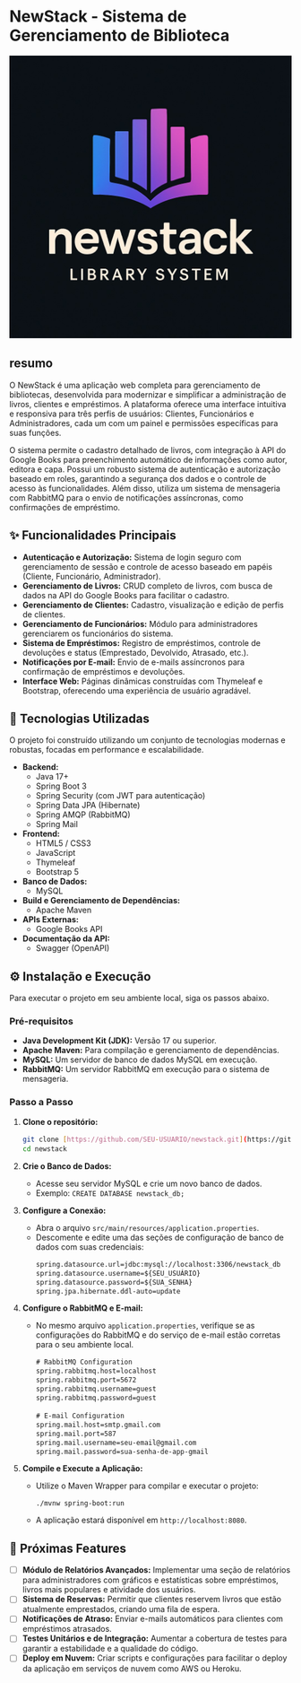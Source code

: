 # NewStack - Sistema de Gerenciamento de Biblioteca

![Logo do Projeto](src/main/resources/static/img/newstack.jpg)

##  resumo

O NewStack é uma aplicação web completa para gerenciamento de bibliotecas, desenvolvida para modernizar e simplificar a administração de livros, clientes e empréstimos. A plataforma oferece uma interface intuitiva e responsiva para três perfis de usuários: Clientes, Funcionários e Administradores, cada um com um painel e permissões específicas para suas funções.

O sistema permite o cadastro detalhado de livros, com integração à API do Google Books para preenchimento automático de informações como autor, editora e capa. Possui um robusto sistema de autenticação e autorização baseado em roles, garantindo a segurança dos dados e o controle de acesso às funcionalidades. Além disso, utiliza um sistema de mensageria com RabbitMQ para o envio de notificações assíncronas, como confirmações de empréstimo.

## ✨ Funcionalidades Principais

* **Autenticação e Autorização:** Sistema de login seguro com gerenciamento de sessão e controle de acesso baseado em papéis (Cliente, Funcionário, Administrador).
* **Gerenciamento de Livros:** CRUD completo de livros, com busca de dados na API do Google Books para facilitar o cadastro.
* **Gerenciamento de Clientes:** Cadastro, visualização e edição de perfis de clientes.
* **Gerenciamento de Funcionários:** Módulo para administradores gerenciarem os funcionários do sistema.
* **Sistema de Empréstimos:** Registro de empréstimos, controle de devoluções e status (Emprestado, Devolvido, Atrasado, etc.).
* **Notificações por E-mail:** Envio de e-mails assíncronos para confirmação de empréstimos e devoluções.
* **Interface Web:** Páginas dinâmicas construídas com Thymeleaf e Bootstrap, oferecendo uma experiência de usuário agradável.

## 🚀 Tecnologias Utilizadas

O projeto foi construído utilizando um conjunto de tecnologias modernas e robustas, focadas em performance e escalabilidade.

* **Backend:**
    * Java 17+
    * Spring Boot 3
    * Spring Security (com JWT para autenticação)
    * Spring Data JPA (Hibernate)
    * Spring AMQP (RabbitMQ)
    * Spring Mail
* **Frontend:**
    * HTML5 / CSS3
    * JavaScript
    * Thymeleaf
    * Bootstrap 5
* **Banco de Dados:**
    * MySQL
* **Build e Gerenciamento de Dependências:**
    * Apache Maven
* **APIs Externas:**
    * Google Books API
* **Documentação da API:**
    * Swagger (OpenAPI)

## ⚙️ Instalação e Execução

Para executar o projeto em seu ambiente local, siga os passos abaixo.

### Pré-requisitos

* **Java Development Kit (JDK):** Versão 17 ou superior.
* **Apache Maven:** Para compilação e gerenciamento de dependências.
* **MySQL:** Um servidor de banco de dados MySQL em execução.
* **RabbitMQ:** Um servidor RabbitMQ em execução para o sistema de mensageria.

### Passo a Passo

1.  **Clone o repositório:**
    ```bash
    git clone [https://github.com/SEU-USUARIO/newstack.git](https://github.com/arkyndevelop/newstack.git)
    cd newstack
    ```

2.  **Crie o Banco de Dados:**
    * Acesse seu servidor MySQL e crie um novo banco de dados.
    * Exemplo: `CREATE DATABASE newstack_db;`

3.  **Configure a Conexão:**
    * Abra o arquivo `src/main/resources/application.properties`.
    * Descomente e edite uma das seções de configuração de banco de dados com suas credenciais:
        ```properties
        spring.datasource.url=jdbc:mysql://localhost:3306/newstack_db
        spring.datasource.username=${SEU_USUÁRIO}
        spring.datasource.password=${SUA_SENHA}
        spring.jpa.hibernate.ddl-auto=update
        ```

4.  **Configure o RabbitMQ e E-mail:**
    * No mesmo arquivo `application.properties`, verifique se as configurações do RabbitMQ e do serviço de e-mail estão corretas para o seu ambiente local.
        ```properties
        # RabbitMQ Configuration
        spring.rabbitmq.host=localhost
        spring.rabbitmq.port=5672
        spring.rabbitmq.username=guest
        spring.rabbitmq.password=guest

        # E-mail Configuration
        spring.mail.host=smtp.gmail.com
        spring.mail.port=587
        spring.mail.username=seu-email@gmail.com
        spring.mail.password=sua-senha-de-app-gmail
        ```

5.  **Compile e Execute a Aplicação:**
    * Utilize o Maven Wrapper para compilar e executar o projeto:
        ```bash
        ./mvnw spring-boot:run
        ```
    * A aplicação estará disponível em `http://localhost:8080`.

## 🔮 Próximas Features

* [ ] **Módulo de Relatórios Avançados:** Implementar uma seção de relatórios para administradores com gráficos e estatísticas sobre empréstimos, livros mais populares e atividade dos usuários.
* [ ] **Sistema de Reservas:** Permitir que clientes reservem livros que estão atualmente emprestados, criando uma fila de espera.
* [ ] **Notificações de Atraso:** Enviar e-mails automáticos para clientes com empréstimos atrasados.
* [ ] **Testes Unitários e de Integração:** Aumentar a cobertura de testes para garantir a estabilidade e a qualidade do código.
* [ ] **Deploy em Nuvem:** Criar scripts e configurações para facilitar o deploy da aplicação em serviços de nuvem como AWS ou Heroku.
